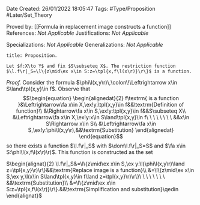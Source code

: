 <div class="topSpace"></div>

Date Created: 26/01/2022 18:05:47
Tags: #Type/Proposition #Later/Set_Theory

Proved by: [[Formula in replacement image constructs a function]]
References: <i>Not Applicable</i>
Justifications: <i>Not Applicable</i>

Specializations: <i>Not Applicable</i>
Generalizations: <i>Not Applicable</i>

``` ad-Proposition
title: Proposition.

Let $f:X\to Y$ and fix $S\subseteq X$. The restriction function $\l.f\r|_S=\l\{z\mid\ex x\in S:z=\tpl{x,f\l(x\r)}\r\}$ is a function.

```

<i>Proof.</i> Consider the formula $\phi\l(x,y\r)\,\colon\!\Leftrightarrow x\in S\land\tpl{x,y}\in f$. Observe that
$$\begin{equation}
    \begin{alignedat}{2}
        f\textrm{ is a function }&\Leftrightarrow\fa x\in X,\ex!y:\tpl{x,y}\in f&&\textrm{Definition of function}\\
        &\Rightarrow\fa x\in S,\ex!y:\tpl{x,y}\in f&&S\subseteq X\\
        &\Leftrightarrow\fa x\in X,\ex!y:x\in S\land\tpl{x,y}\in f\ \ \ \ \ \ \ \ &&x\in S\Rightarrow x\in S\\
        &\Leftrightarrow\fa x\in S,\ex!y:\phi\l(x,y\r),&&\textrm{Substitution}
    \end{alignedat}
\end{equation}$$
so there exists a function $\l.f\r|_S$ with $\dom\l.f\r|_S=S$ and $\fa x\in S:\phi\l(x,f\l(x\r)\r)$. This function is constructed as the set

$\begin{alignat}{2}
    \l.f\r|_S&=\l\{z\mid\ex x\in S,\ex y:\l(\phi\l(x,y\r)\land z=\tpl{x,y}\r)\r\}&&\textrm{Replace image is a function}\\
    &=\l\{z\mid\ex x\in S,\ex y,\l(x\in S\land\tpl{x,y}\in f\land z=\tpl{x,y}\r)\r\}\ \ \ \ \ \ \ \ &&\textrm{Substitution}\\
    &=\l\{z\mid\ex x\in S:z=\tpl{x,f\l(x\r)}\r\}.&&\textrm{Simplification and substitution}\qedin
\end{alignat}$
